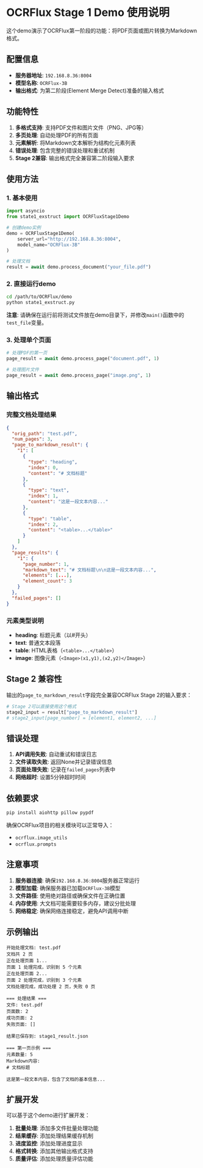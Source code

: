 # OCRFlux Stage 1 Demo 使用说明

这个demo演示了OCRFlux第一阶段的功能：将PDF页面或图片转换为Markdown格式。

## 配置信息

- **服务器地址**: `192.168.8.36:8004`
- **模型名称**: `OCRFlux-3B`
- **输出格式**: 为第二阶段(Element Merge Detect)准备的输入格式

## 功能特性

1. **多格式支持**: 支持PDF文件和图片文件（PNG、JPG等）
2. **多页处理**: 自动处理PDF的所有页面
3. **元素解析**: 将Markdown文本解析为结构化元素列表
4. **错误处理**: 包含完整的错误处理和重试机制
5. **Stage 2兼容**: 输出格式完全兼容第二阶段输入要求

## 使用方法

### 1. 基本使用

```python
import asyncio
from state1_exstruct import OCRFluxStage1Demo

# 创建demo实例
demo = OCRFluxStage1Demo(
    server_url="http://192.168.8.36:8004",
    model_name="OCRFlux-3B"
)

# 处理文档
result = await demo.process_document("your_file.pdf")
```

### 2. 直接运行demo

```bash
cd /path/to/OCRFlux/demo
python state1_exstruct.py
```

**注意**: 请确保在运行前将测试文件放在demo目录下，并修改`main()`函数中的`test_file`变量。

### 3. 处理单个页面

```python
# 处理PDF的第一页
page_result = await demo.process_page("document.pdf", 1)

# 处理图片文件
page_result = await demo.process_page("image.png", 1)
```

## 输出格式

### 完整文档处理结果

```json
{
  "orig_path": "test.pdf",
  "num_pages": 3,
  "page_to_markdown_result": {
    "1": [
      {
        "type": "heading",
        "index": 0,
        "content": "# 文档标题"
      },
      {
        "type": "text",
        "index": 1,
        "content": "这是一段文本内容..."
      },
      {
        "type": "table",
        "index": 2,
        "content": "<table>...</table>"
      }
    ]
  },
  "page_results": {
    "1": {
      "page_number": 1,
      "markdown_text": "# 文档标题\n\n这是一段文本内容...",
      "elements": [...],
      "element_count": 3
    }
  },
  "failed_pages": []
}
```

### 元素类型说明

- **heading**: 标题元素（以#开头）
- **text**: 普通文本段落
- **table**: HTML表格（`<table>...</table>`）
- **image**: 图像元素（`<Image>(x1,y1),(x2,y2)</Image>`）

## Stage 2 兼容性

输出的`page_to_markdown_result`字段完全兼容OCRFlux Stage 2的输入要求：

```python
# Stage 2可以直接使用这个格式
stage2_input = result["page_to_markdown_result"]
# stage2_input[page_number] = [element1, element2, ...]
```

## 错误处理

1. **API调用失败**: 自动重试和错误日志
2. **文件读取失败**: 返回None并记录错误信息
3. **页面处理失败**: 记录在`failed_pages`列表中
4. **网络超时**: 设置5分钟超时时间

## 依赖要求

```bash
pip install aiohttp pillow pypdf
```

确保OCRFlux项目的相关模块可以正常导入：
- `ocrflux.image_utils`
- `ocrflux.prompts`

## 注意事项

1. **服务器连接**: 确保`192.168.8.36:8004`服务器正常运行
2. **模型加载**: 确保服务器已加载`OCRFlux-3B`模型
3. **文件路径**: 使用绝对路径或确保文件在正确位置
4. **内存使用**: 大文档可能需要较多内存，建议分批处理
5. **网络稳定**: 确保网络连接稳定，避免API调用中断

## 示例输出

```
开始处理文档: test.pdf
文档共 2 页
正在处理页面 1...
页面 1 处理完成，识别到 5 个元素
正在处理页面 2...
页面 2 处理完成，识别到 3 个元素
文档处理完成，成功处理 2 页，失败 0 页

=== 处理结果 ===
文件: test.pdf
页面数: 2
成功页面: 2
失败页面: []

结果已保存到: stage1_result.json

=== 第一页示例 ===
元素数量: 5
Markdown内容:
# 文档标题

这是第一段文本内容，包含了文档的基本信息...
```

## 扩展开发

可以基于这个demo进行扩展开发：

1. **批量处理**: 添加多文件批量处理功能
2. **结果缓存**: 添加处理结果缓存机制
3. **进度监控**: 添加处理进度显示
4. **格式转换**: 添加其他输出格式支持
5. **质量评估**: 添加处理质量评估功能